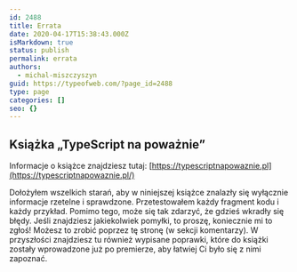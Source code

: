 ```yaml
---
id: 2488
title: Errata
date: 2020-04-17T15:38:43.000Z
isMarkdown: true
status: publish
permalink: errata
authors:
  - michal-miszczyszyn
guid: https://typeofweb.com/?page_id=2488
type: page
categories: []
seo: {}
---
```


## Książka „TypeScript na poważnie”

Informacje o książce znajdziesz tutaj: [https://typescriptnapowaznie.pl](https://typescriptnapowaznie.pl/)

Dołożyłem wszelkich starań, aby w niniejszej książce znalazły się wyłącznie informacje rzetelne i sprawdzone. Przetestowałem każdy fragment kodu i każdy przykład. Pomimo tego, może się tak zdarzyć, że gdzieś wkradły się błędy.
Jeśli znajdziesz jakiekolwiek pomyłki, to proszę, koniecznie mi to zgłoś! Możesz to zrobić poprzez tę stronę (w sekcji komentarzy). W przyszłości znajdziesz tu również wypisane poprawki, które do książki zostały wprowadzone już po premierze, aby łatwiej Ci było się z nimi zapoznać.
